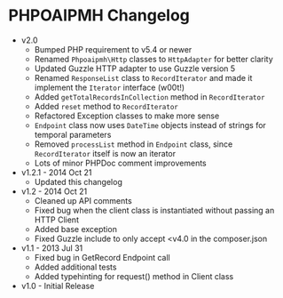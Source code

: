 PHPOAIPMH Changelog
===================

* v2.0
  - Bumped PHP requirement to v5.4 or newer
  - Renamed `Phpoaipmh\Http` classes to `HttpAdapter` for better clarity
  - Updated  Guzzle HTTP adapter to use Guzzle version 5
  - Renamed `ResponseList` class to `RecordIterator` and made it implement the `Iterator` interface (w00t!)
  - Added `getTotalRecordsInCollection` method in `RecordIterator`
  - Added `reset` method to `RecordIterator`
  - Refactored Exception classes to make more sense
  - `Endpoint` class now uses `DateTime` objects instead of strings for temporal parameters
  - Removed `processList` method in `Endpoint` class, since `RecordIterator` itself is now an iterator
  - Lots of minor PHPDoc comment improvements
* v1.2.1 - 2014 Oct 21
  - Updated this changelog
* v1.2 - 2014 Oct 21
  - Cleaned up API comments
  - Fixed bug when the client class is instantiated without passing an HTTP Client
  - Added base exception
  - Fixed Guzzle include to only accept <v4.0 in the composer.json
* v1.1 - 2013 Jul 31
  - Fixed bug in GetRecord Endpoint call
  - Added additional tests
  - Added typehinting for request() method in Client class
* v1.0 - Initial Release